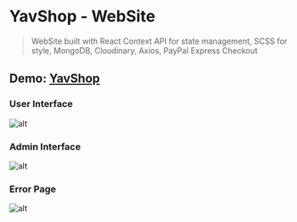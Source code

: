 # YavShop - WebSite

>WebSite built with  React Context API for state management, SCSS for style,
MongoDB, Cloudinary, Axios, PayPal Express Checkout

## Demo: [YavShop](https://yavshop.herokuapp.com/)

### User Interface

![alt](https://res.cloudinary.com/dc9sc9g4i/image/upload/v1648584581/Online-shop/1_ddjpdi.png)

### Admin Interface

![alt](https://res.cloudinary.com/dc9sc9g4i/image/upload/v1648584581/Online-shop/2_czjwax.png)

### Error Page

![alt](https://res.cloudinary.com/dc9sc9g4i/image/upload/v1648584580/Online-shop/3_wqq50j.png)
